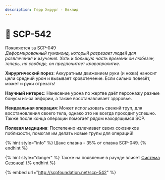 ```yaml
---
description: Герр Хирург - Евклид
---
```


# 💉 SCP-542

Появляется за SCP-049\
_Деформированный гуманоид, который разрезает людей для развлечения и изучения. Хоть и большую часть времени он любезен, теперь, на свободе, он предпочитает кровопролитие._

**Хирургический порез**: Аккуратным движением руки (и ножа) наносит цели средний урон и вызывает кровотечение. Если сильно повезёт, может и руки отрезать!

**Научный интерес**: Нанесение урона по жертве даёт персонажу разные бонусы из-за эйфории, а также восстанавливает здоровье.

**Неидеальная операция**: Может использовать свежий труп, для восстановления своего тела, однако это не всегда проходит успешно. Также после конца операции помогает рядом находящимся SCP.

**Полевая медицина**: Постепенно излечивает своих союзников поблизости, помогая им делать новые трупы для операций!

{% hint style="info" %}
Шанс спавна - 35% от спавна SCP-049.
{% endhint %}

{% hint style="danger" %}
Также на появление в раунде влияет [Система Сезонов](../server-systems/seasons-system.md)!
{% endhint %}

{% embed url="http://scpfoundation.net/scp-542" %}
